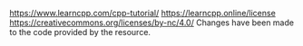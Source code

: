 https://www.learncpp.com/cpp-tutorial/
https://learncpp.online/license
https://creativecommons.org/licenses/by-nc/4.0/
Changes have been made to the code provided by the resource.
